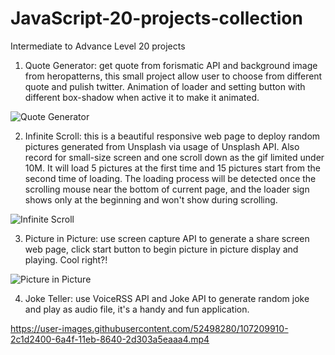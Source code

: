 # JavaScript-20-projects-collection
Intermediate to Advance Level 20 projects




1. Quote Generator: get quote from forismatic API and background image from heropatterns, this small project allow user to choose from different quote and pulish twitter. Animation of loader and setting button with different box-shadow when active it to make it animated.


![Quote Generator](https://user-images.githubusercontent.com/52498280/106710794-45366700-6642-11eb-8e09-4733ad95f0a6.gif)



2. Infinite Scroll: this is a beautiful responsive web page to deploy random pictures generated from Unsplash via usage of Unsplash API. Also record for small-size screen and one scroll down as the gif limited under 10M. It will load 5 pictures at the first time and 15 pictures start from the second time of loading. The loading process will be detected once the scrolling mouse near the bottom of current page, and the loader sign shows only at the beginning and won't show during scrolling.


![Infinite Scroll](https://user-images.githubusercontent.com/52498280/106996138-0f24ee80-67cc-11eb-8356-31094340dc1a.gif)



3. Picture in Picture: use screen capture API to generate a share screen web page, click start button to begin picture in picture display and playing. Cool right?!


![Picture in Picture](https://user-images.githubusercontent.com/52498280/107109280-b36d6a80-688a-11eb-95bb-f917f294fd42.gif)



4. Joke Teller: use VoiceRSS API and Joke API to generate random joke and play as audio file, it's a handy and fun application.


https://user-images.githubusercontent.com/52498280/107209910-2c1d2400-6a4f-11eb-8640-2d303a5eaaa4.mp4


